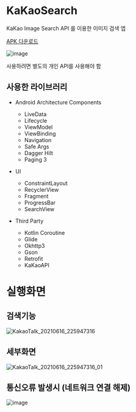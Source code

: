 # KaKaoSearch
KaKao Image Search API 를 이용한 이미지 검색 앱

[APK 다운로드](https://github.com/HanYeop/KaKaoSearch/files/6878929/KaKaoSearch.zip)

![image](https://user-images.githubusercontent.com/50766393/122225727-4761d980-cef0-11eb-934c-6d1ffdc705ab.png)

사용하려면 별도의 개인 API를 사용해야 함

## 사용한 라이브러리
* Android Architecture Components
  * LiveData
  * Lifecycle
  * ViewModel
  * ViewBinding
  * Navigation
  * Safe Args
  * Dagger Hilt
  * Paging 3

* UI
  * ConstraintLayout
  * RecyclerView
  * Fragment
  * ProgressBar
  * SearchView

* Third Party
  * Kotlin Coroutine
  * Glide
  * Okhttp3
  * Gson
  * Retrofit
  * KaKaoAPI

# 실행화면

## 검색기능

![KakaoTalk_20210616_225947316](https://user-images.githubusercontent.com/50766393/122233077-b9d5b800-cef6-11eb-8f96-59da9ff12e6b.gif)

## 세부화면

![KakaoTalk_20210616_225947316_01](https://user-images.githubusercontent.com/50766393/122233147-c8bc6a80-cef6-11eb-98ad-4d2aab5542ed.gif)

## 통신오류 발생시 (네트워크 연결 해제)

![image](https://user-images.githubusercontent.com/50766393/122234214-ad059400-cef7-11eb-9372-42fba3b34450.png)




